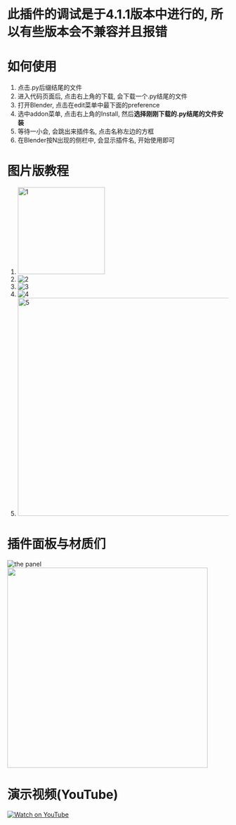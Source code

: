# **此插件的调试是于4.1.1版本中进行的, 所以有些版本会不兼容并且报错**

# 如何使用
1. 点击.py后缀结尾的文件
2. 进入代码页面后, 点击右上角的下载, 会下载一个.py结尾的文件
3. 打开Blender, 点击在edit菜单中最下面的preference
4. 选中addon菜单, 点击右上角的Install, 然后**选择刚刚下载的.py结尾的文件安装**
5. 等待一小会, 会跳出来插件名, 点击名称左边的方框
6. 在Blender按N出现的侧栏中, 会显示插件名, 开始使用即可

# 图片版教程
1. <img width="198" alt="1" src="https://github.com/user-attachments/assets/6abe01ac-fbc5-47e8-bdc4-d6e45c0e5bf8">
2. ![2](https://github.com/user-attachments/assets/85182864-e7ba-43c2-b9f6-8f23eed3978c)
3. ![3](https://github.com/user-attachments/assets/a11cb922-28fd-4f0c-866e-1eeac229046d)
4. ![4](https://github.com/user-attachments/assets/241d38c0-36d3-4a52-89a8-8041100b6877)
5.  <img width="497" alt="5" src="https://github.com/user-attachments/assets/a4b6f92c-8929-47b9-8933-a544821eefaa">

# 插件面板与材质们

![the panel](https://github.com/user-attachments/assets/434c2eda-52eb-4c97-a4bb-a22938168cdb) <img src="https://github.com/user-attachments/assets/9e85e3e1-8943-47be-a0af-364398d7153d" width="456px">

# 演示视频(YouTube)
[![Watch on YouTube](https://img.youtube.com/vi/1eLj7udVlto/0.jpg)](https://www.youtube.com/watch?v=1eLj7udVlto)
